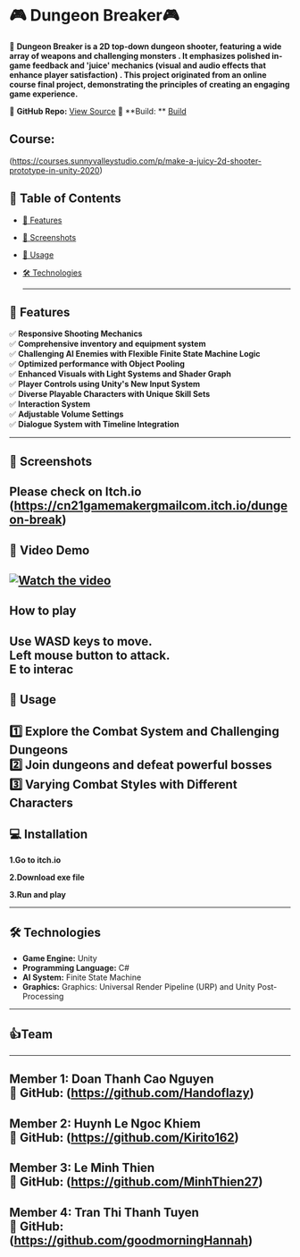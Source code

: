 # 🎮 Dungeon Breaker🎮

📌 **Dungeon Breaker is a 2D top-down dungeon shooter, featuring a wide array of weapons and challenging monsters
. It emphasizes polished in-game feedback and 'juice' mechanics (visual and audio effects that enhance player satisfaction)
. This project originated from an online course final project, demonstrating the principles of creating an engaging game experience.**


🔗 **GitHub Repo:** [View Source](https://github.com/Handoflazy/Dungeon-Break)
🔗 **Build: ** [Build](https://cn21gamemakergmailcom.itch.io/dungeon-break)

## Course:
(https://courses.sunnyvalleystudio.com/p/make-a-juicy-2d-shooter-prototype-in-unity-2020)
## 📖 Table of Contents

- [🌟 Features](#-features)
- [📸 Screenshots](#-screenshots)
- [🚀 Usage](#-usage)
- [🛠 Technologies](#-technologies)

  ---

## 🌟 Features

✅ **Responsive Shooting Mechanics**   
✅ **Comprehensive inventory and equipment system**  
✅ **Challenging AI Enemies with Flexible Finite State Machine Logic**  
✅ **Optimized performance with Object Pooling**  
✅ **Enhanced Visuals with Light Systems and Shader Graph**  
✅ **Player Controls using Unity's New Input System**    
✅ **Diverse Playable Characters with Unique Skill Sets**   
✅ **Interaction System**   
✅ **Adjustable Volume Settings**   
✅ **Dialogue System with Timeline Integration**   

---

## 📸 Screenshots
**Please check on Itch.io**  
(https://cn21gamemakergmailcom.itch.io/dungeon-break)
---
## 🎥 Video Demo
[![Watch the video](https://img.youtube.com/vi/rneVJAtgVaA/maxresdefault.jpg)](https://www.youtube.com/watch?v=rneVJAtgVaA)
---

## How to play
**Use WASD keys to move.**      
**Left mouse button to attack.**      
**E to interac**     
---
## 🚀 Usage

1️⃣ **Explore the Combat System and Challenging Dungeons**  
2️⃣ **Join dungeons and defeat powerful bosses**     
3️⃣ **Varying Combat Styles with Different Characters**  
---

## **💻 Installation**

**1.Go to itch.io**    

**2.Download exe file**   

**3.Run and play**  


---
## 🛠 Technologies

- **Game Engine:** Unity
- **Programming Language:** C#
- **AI System:** Finite State Machine
- **Graphics:** Graphics: Universal Render Pipeline (URP) and Unity Post-Processing
---
## 👍Team
---
**Member 1: Doan Thanh Cao Nguyen**          
🔗 **GitHub:** (https://github.com/Handoflazy)    
---
**Member 2: Huynh Le Ngoc Khiem**        
🔗 **GitHub:** (https://github.com/Kirito162)        
---
**Member 3: Le Minh Thien**       
🔗 **GitHub:** (https://github.com/MinhThien27)        
---
**Member 4: Tran Thi Thanh Tuyen**        
🔗 **GitHub:** (https://github.com/goodmorningHannah)
---









